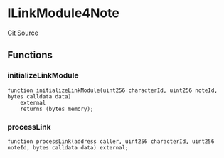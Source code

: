 # ILinkModule4Note
[Git Source](https://github.com/Crossbell-Box/Crossbell-Contracts/blob/4ba4e225416bca003567c0e6ae31b9c6258df17e/contracts/interfaces/ILinkModule4Note.sol)


## Functions
### initializeLinkModule


```solidity
function initializeLinkModule(uint256 characterId, uint256 noteId, bytes calldata data)
    external
    returns (bytes memory);
```

### processLink


```solidity
function processLink(address caller, uint256 characterId, uint256 noteId, bytes calldata data) external;
```

